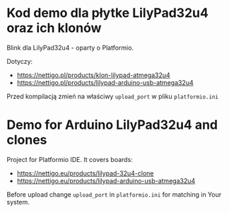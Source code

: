 # Kod demo dla płytke LilyPad32u4 oraz ich klonów

Blink dla LilyPad32u4 - oparty o Platformio.

Dotyczy:

* https://nettigo.pl/products/klon-lilypad-atmega32u4
* https://nettigo.pl/products/lilypad-arduino-usb-atmega32u4

Przed kompilacją zmień na właściwy `upload_port` w pliku `platformio.ini`


# Demo for Arduino LilyPad32u4 and clones

Project for Platformio IDE. It covers boards:

* https://nettigo.eu/products/lilypad-32u4-clone 
* https://nettigo.eu/products/lilypad-arduino-usb-atmega32u4

Before upload change `upload_port` in `platformio.ini` for matching in Your system.